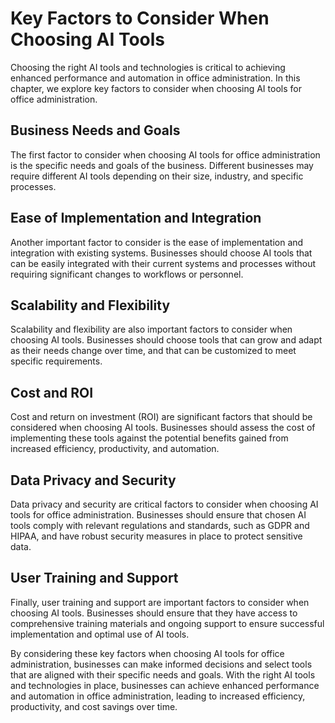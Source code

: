 Key Factors to Consider When Choosing AI Tools
=================================================================================================================================

Choosing the right AI tools and technologies is critical to achieving enhanced performance and automation in office administration. In this chapter, we explore key factors to consider when choosing AI tools for office administration.

Business Needs and Goals
------------------------

The first factor to consider when choosing AI tools for office administration is the specific needs and goals of the business. Different businesses may require different AI tools depending on their size, industry, and specific processes.

Ease of Implementation and Integration
--------------------------------------

Another important factor to consider is the ease of implementation and integration with existing systems. Businesses should choose AI tools that can be easily integrated with their current systems and processes without requiring significant changes to workflows or personnel.

Scalability and Flexibility
---------------------------

Scalability and flexibility are also important factors to consider when choosing AI tools. Businesses should choose tools that can grow and adapt as their needs change over time, and that can be customized to meet specific requirements.

Cost and ROI
------------

Cost and return on investment (ROI) are significant factors that should be considered when choosing AI tools. Businesses should assess the cost of implementing these tools against the potential benefits gained from increased efficiency, productivity, and automation.

Data Privacy and Security
-------------------------

Data privacy and security are critical factors to consider when choosing AI tools for office administration. Businesses should ensure that chosen AI tools comply with relevant regulations and standards, such as GDPR and HIPAA, and have robust security measures in place to protect sensitive data.

User Training and Support
-------------------------

Finally, user training and support are important factors to consider when choosing AI tools. Businesses should ensure that they have access to comprehensive training materials and ongoing support to ensure successful implementation and optimal use of AI tools.

By considering these key factors when choosing AI tools for office administration, businesses can make informed decisions and select tools that are aligned with their specific needs and goals. With the right AI tools and technologies in place, businesses can achieve enhanced performance and automation in office administration, leading to increased efficiency, productivity, and cost savings over time.
